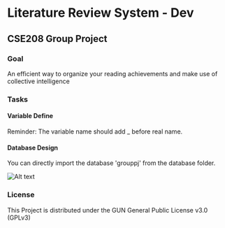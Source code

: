 # Literature Review System - Dev
## CSE208 Group Project

###  Goal
An efficient way to organize your reading achievements and make use of collective intelligence

###  Tasks
#### Variable Define
Reminder: The variable name should add _ before real name.

#### Database Design
You can directly import the database 'grouppj' from the database folder.

![Alt text](/pic/Database.png)

### License
This Project is distributed under the GUN General Public License v3.0 (GPLv3)

